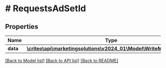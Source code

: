 # # RequestsAdSetId

## Properties

Name | Type | Description | Notes
------------ | ------------- | ------------- | -------------
**data** | [**\criteo\api\marketingsolutions\v2024_01\Model\WriteModelAdSetId[]**](WriteModelAdSetId.md) |  | [optional]

[[Back to Model list]](../../README.md#models) [[Back to API list]](../../README.md#endpoints) [[Back to README]](../../README.md)
